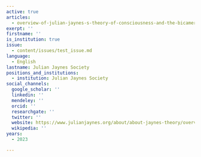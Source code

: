```yaml
---
active: true
articles:
  - overview-of-julian-jaynes-s-theory-of-consciousness-and-the-bicameral-mind
exerpt: ''
firstname: ''
is_institution: true
issue:
  - content/issues/test_issue.md
language:
  - English
lastname: Julian Jaynes Society
positions_and_institutions:
  - institution: Julian Jaynes Society
social_channels:
  google_scholar: ''
  linkedin: ''
  mendeley: ''
  orcid: ''
  researchgate: ''
  twitter: ''
  website: https://www.julianjaynes.org/about/about-jaynes-theory/overview/
  wikipedia: ''
years:
  - 2023

---
```

